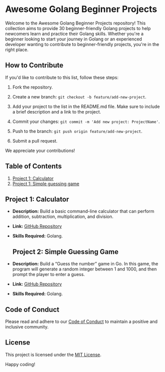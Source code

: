 # Awesome Golang Beginner Projects

Welcome to the Awesome Golang Beginner Projects repository! This collection aims to provide 30 beginner-friendly Golang projects to help newcomers learn and practice their Golang skills. Whether you're a beginner looking to start your journey in Golang or an experienced developer wanting to contribute to beginner-friendly projects, you're in the right place.

## How to Contribute

If you'd like to contribute to this list, follow these steps:

1. Fork the repository.

2. Create a new branch: `git checkout -b feature/add-new-project`.

3. Add your project to the list in the README.md file. Make sure to include a brief description and a link to the project.

4. Commit your changes: `git commit -m 'Add new project: ProjectName'`.

5. Push to the branch: `git push origin feature/add-new-project`.

6. Submit a pull request.

We appreciate your contributions!

## Table of Contents

1. [Project 1: Calculator](#project-1-calculator)
2. [Project 1: Simple guessing game](#project-1-simple-guessing-game)
   <!-- Add more projects here -->

## Project 1: Calculator

- **Description:** Build a basic command-line calculator that can perform addition, subtraction, multiplication, and division.
- **Link:** [GitHub Repository](https://github.com/Opssy/Goprojects4beginners/tree/main/calculator)
- **Skills Required:** Golang.

  ## Project 2: Simple Guessing Game

- **Description:** Build a “Guess the number” game in Go. In this game, the program will generate a random integer between 1 and 1000, and then prompt the player to enter a guess.
- **Link:** [GitHub Repository]()
- **Skills Required:** Golang.
<!-- Add more projects with the same format -->

## Code of Conduct

Please read and adhere to our [Code of Conduct](CODE_OF_CONDUCT.md) to maintain a positive and inclusive community.

## License

This project is licensed under the [MIT License](LICENSE).

Happy coding!


